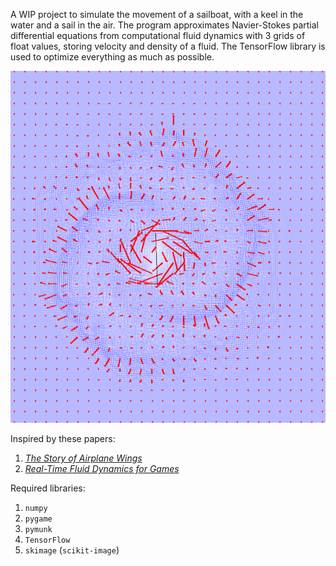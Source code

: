 A WIP project to simulate the movement of a sailboat, with a keel in the water and a sail in the air. The program approximates Navier-Stokes partial differential equations from computational fluid dynamics with 3 grids of float values, storing velocity and density of a fluid. The TensorFlow library is used to optimize everything as much as possible.

![example screenshot](images/screenshot1.png)


Inspired by these papers:
1. [_The Story of Airplane Wings_](https://arxiv.org/abs/2010.07446)
2. [_Real-Time Fluid Dynamics for Games_](http://graphics.cs.cmu.edu/nsp/course/15-464/Fall09/papers/StamFluidforGames.pdf)

Required libraries:
1. `numpy`
2. `pygame`
3. `pymunk`
4. `TensorFlow`
5. `skimage` (`scikit-image`)
